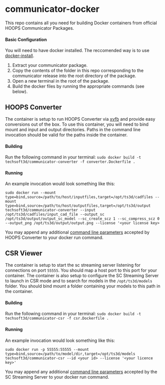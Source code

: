 # communicator-docker
This repo contains all you need for building Docker containers from official HOOPS Communicator Packages.

#### Basic Configuration
You will need to have docker installed. The reccomended way is to use [docker-install](https://github.com/docker/docker-install).

1. Extract your communicator package.
1. Copy the contents of the folder in this repo corresponding to the communicator release into the root directory of the package.
1. Open a new terminal in the root of the package.
1. Build the docker files by running the appropriate commands (see below).

## HOOPS Converter
The container is setup to run HOOPS Converter via [xvfb](https://en.wikipedia.org/wiki/Xvfb) and provide easy conversions out of the box.  To use this container, you will need to bind mount and input and output directories.  Paths in the command line invocation should be valid for the paths inside the container.

#### Building
Run the following command in your terminal: `sudo docker build -t techsoft3d/communicator-converter -f converter.Dockerfile .`

#### Running
An example invocation would look something like this:
```
sudo docker run --mount type=bind,source=/path/to/host/inputfiles,target=/opt/ts3d/cadfiles --mount type=bind,source=/path/to/host/outputfiles,target=/opt/ts3d/output techsoft3d/communicator-converter --input /opt/ts3d/cadfiles/input_cad_file --output_sc /opt/ts3d/output/output_sc_model --sc_create_scz 1 --sc_compress_scz 0 --output_png /opt/ts3d/output/output.png --license '<your license key>
```

You may append any additional [command line parameters](https://docs.techsoft3d.com/communicator/latest/build/authoring-command-line-options.html) accepted by HOOPS Converter to your docker run command.

## CSR Viewer
The container is setup to start the sc streaming server listening for connections on port `55555`.  You should map a host port to this port for your container.  The container is also setup to configure the SC Streaming Server to launch in CSR mode and to search for models in the `/opt/ts3d/models` folder.  You should bind mount a folder containing your models to this path in the container.

#### Building
Run the following command in your terminal: `sudo docker build -t techsoft3d/communicator-csr -f csr.Dockerfile .`

#### Running
An example invocation would look something like this:
```
sudo docker run -p 55555:55555 --mount type=bind,source=/path/to/model/dir,target=/opt/ts3d/models  techsoft3d/communicator-csr --id <your id> --license '<your licence key>'
```

You may append any additional [command line parameters](https://docs.techsoft3d.com/communicator/latest/build/server-command-line-options.html) accepted by the SC Streaming Server to your docker run command.